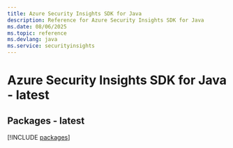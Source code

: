 ```yaml
---
title: Azure Security Insights SDK for Java
description: Reference for Azure Security Insights SDK for Java
ms.date: 08/06/2025
ms.topic: reference
ms.devlang: java
ms.service: securityinsights
---
```

# Azure Security Insights SDK for Java - latest
## Packages - latest
[!INCLUDE [packages](security-insights-index.md)]